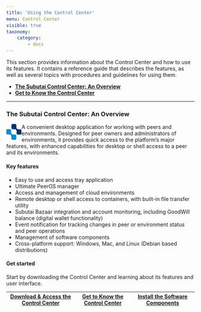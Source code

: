 ```yaml
---
title: 'Using the Control Center'
menu: Control Center
visible: true
taxonomy:
    category:
        - docs
---
```


This section provides information about the Control Center and how to use its features. It contains a reference guide that describes the features, as well as several topics with procedures and guidelines for using them.

* **[The Subutai Control Center: An Overview](#overview)**
* **[Get to Know the Control Center](get-to-know)**

***

### <a id="overview"> </a> The Subutai Control Center: An Overview

<img align="left" src="icon_peerOS.png" /> A convenient desktop application for working with peers and environments. Designed for peer owners and administrators of environments, it provides quick access to the platform’s major features, with enhanced capabilities for desktop or shell access to a peer and its environments.

#### Key features

* Easy to use and access tray application
* Ultimate PeerOS manager 
* Access and management of cloud environments 
* Remote desktop or shell access to containers, with built-in file transfer utility
* Subutai Bazaar integration and account monitoring, including GoodWill balance (digital wallet functionality)
* Event notification for tracking changes in peer or environment status and peer operations
* Management of software components
* Cross-platform support: Windows, Mac, and Linux (Debian based distributions)

#### Get started

Start by downloading the Control Center and learning about its features and user interface.

|[Download & Access the Control Center](download-install)|[Get to Know the Control Center](get-to-know)|[Install the Software Components](install-components)|
|----|----|----|
